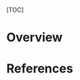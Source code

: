 [TOC]

# Overview


# References

[tour]: https://docs.scala-lang.org/tour/tour-of-scala.html
[docs]: https://docs.scala-lang.org/overviews/index.html
[api]: https://www.scala-lang.org/api/2.12.6/index.html
[specs]: https://scala-lang.org/files/archive/spec/2.12/
[cheatsheet]: https://docs.scala-lang.org/cheatsheets/index.html
[style]: https://docs.scala-lang.org/style/index.html
[faq]: https://docs.scala-lang.org/tutorials/FAQ/index.html
[scala-java]: https://docs.scala-lang.org/tutorials/scala-for-java-programmers.html
